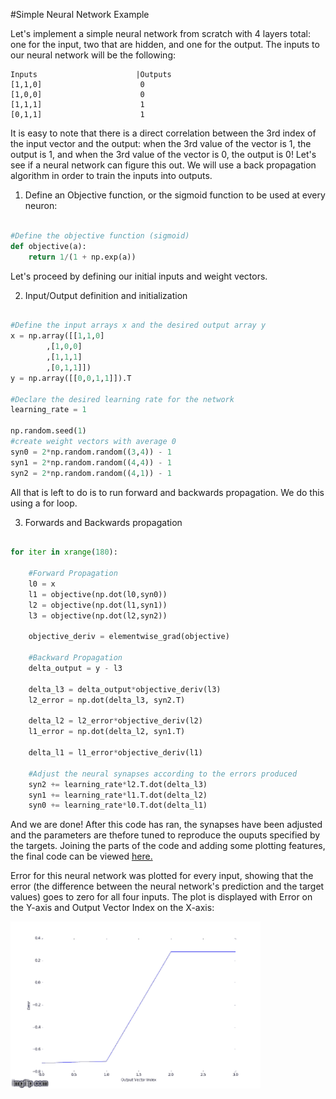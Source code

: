 #Simple Neural Network Example

Let's implement a simple neural network from scratch with 4 layers total: one for the input, two that are hidden, and one for the output. The inputs to our neural network will be the following:

	Inputs 						|Outputs
	[1,1,0]						 0
	[1,0,0]						 0
	[1,1,1]						 1
	[0,1,1]						 1

It is easy to note that there is a direct correlation between the 3rd index of the input vector and the output: when the 3rd value of the vector is 1, the output is 1, and when the 3rd value of the vector is 0, the output is 0! Let's see if a neural network can figure this out. We will use a back propagation algorithm in order to train the inputs into outputs. 

1. Define an Objective function, or the sigmoid function to be used at every neuron:

```python

#Define the objective function (sigmoid)
def objective(a):
	return 1/(1 + np.exp(a))

```

Let's proceed by defining our initial inputs and weight vectors.

2. Input/Output definition and initialization

```python

#Define the input arrays x and the desired output array y
x = np.array([[1,1,0]
		,[1,0,0]
		,[1,1,1]
		,[0,1,1]])
y = np.array([[0,0,1,1]]).T

#Declare the desired learning rate for the network
learning_rate = 1

np.random.seed(1)
#create weight vectors with average 0
syn0 = 2*np.random.random((3,4)) - 1
syn1 = 2*np.random.random((4,4)) - 1
syn2 = 2*np.random.random((4,1)) - 1
```

All that is left to do is to run forward and backwards propagation. We do this using a for loop.

3. Forwards and Backwards propagation

```python

for iter in xrange(180):

	#Forward Propagation
	l0 = x
	l1 = objective(np.dot(l0,syn0))
	l2 = objective(np.dot(l1,syn1))
	l3 = objective(np.dot(l2,syn2))

	objective_deriv = elementwise_grad(objective)

	#Backward Propagation
	delta_output = y - l3

	delta_l3 = delta_output*objective_deriv(l3)
	l2_error = np.dot(delta_l3, syn2.T)	

	delta_l2 = l2_error*objective_deriv(l2)
	l1_error = np.dot(delta_l2, syn1.T)

	delta_l1 = l1_error*objective_deriv(l1)

	#Adjust the neural synapses according to the errors produced
	syn2 += learning_rate*l2.T.dot(delta_l3)
	syn1 += learning_rate*l1.T.dot(delta_l2)
	syn0 += learning_rate*l0.T.dot(delta_l1)

```

And we are done! After this code has ran, the synapses have been adjusted and the parameters are thefore tuned to reproduce the ouputs specified by the targets. Joining the parts of the code and adding some plotting features, the final code can be viewed [here.](net_from_scratch.py)

Error for this neural network was plotted for every input, showing that the error (the difference between the neural network's prediction and the target values) goes to zero for all four inputs. The plot is displayed with Error on the Y-axis and Output Vector Index on the X-axis:

<img src="images/neural_net_backprop.gif" width="400">
